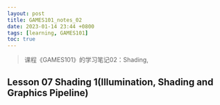 ```yaml
---
layout: post
title: GAMES101_notes_02
date: 2023-01-14 23:44 +0800
tags: [learning, GAMES101]
toc: true
---
```


> 课程《GAMES101》的学习笔记02：Shading,

## Lesson 07 Shading 1(Illumination, Shading and Graphics Pipeline)
